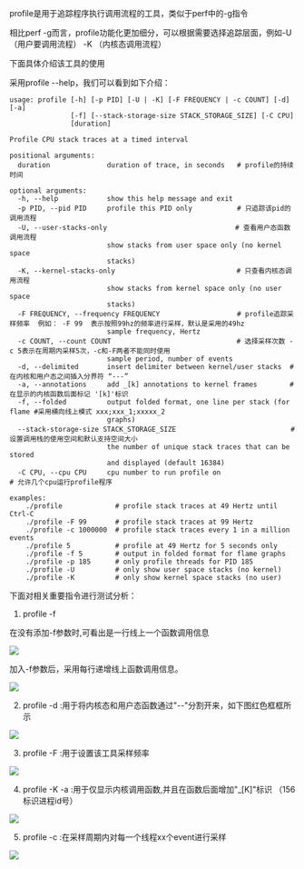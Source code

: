 profile是用于追踪程序执行调用流程的工具，类似于perf中的-g指令

相比perf -g而言，profile功能化更加细分，可以根据需要选择追踪层面，例如-U（用户要调用流程） -K （内核态调用流程）

下面具体介绍该工具的使用

采用profile --help，我们可以看到如下介绍：

```
usage: profile [-h] [-p PID] [-U | -K] [-F FREQUENCY | -c COUNT] [-d] [-a]
               [-f] [--stack-storage-size STACK_STORAGE_SIZE] [-C CPU]
               [duration]

Profile CPU stack traces at a timed interval

positional arguments:
  duration              duration of trace, in seconds   # profile的持续时间

optional arguments:
  -h, --help            show this help message and exit
  -p PID, --pid PID     profile this PID only           # 只追踪该pid的调用流程
  -U, --user-stacks-only　　　　　　　　　　　　　　　　　　　# 查看用户态函数调用流程
                        show stacks from user space only (no kernel space
                        stacks)
  -K, --kernel-stacks-only　　　　　　　　　　　　　　　　　　# 只查看内核态调用流程
                        show stacks from kernel space only (no user space
                        stacks)
  -F FREQUENCY, --frequency FREQUENCY                   # profile追踪采样频率  例如： -F 99  表示按照99hz的频率进行采样，默认是采用的49hz
                        sample frequency, Hertz
  -c COUNT, --count COUNT　　　　　　　　　　　　　　　　　　 # 选择采样次数 -c 5表示在周期内采样5次，-c和-F两者不能同时使用
                        sample period, number of events 
  -d, --delimited       insert delimiter between kernel/user stacks  # 在内核和用户态之间插入分界符 “---”
  -a, --annotations     add _[k] annotations to kernel frames        # 在显示的内核函数后面标记 '[k]'标识
  -f, --folded          output folded format, one line per stack (for flame #采用横向线上模式 xxx;xxx_1;xxxxx_2
                        graphs)
  --stack-storage-size STACK_STORAGE_SIZE　　　　　　　　　　　　　　　　　# 设置调用栈的使用空间和默认支持空间大小
                        the number of unique stack traces that can be stored
                        and displayed (default 16384)
  -C CPU, --cpu CPU     cpu number to run profile on　　　　　　　　　　 # 允许几个cpu运行profile程序　　　　　

examples:
    ./profile             # profile stack traces at 49 Hertz until Ctrl-C
    ./profile -F 99       # profile stack traces at 99 Hertz
    ./profile -c 1000000  # profile stack traces every 1 in a million events
    ./profile 5           # profile at 49 Hertz for 5 seconds only
    ./profile -f 5        # output in folded format for flame graphs
    ./profile -p 185      # only profile threads for PID 185
    ./profile -U          # only show user space stacks (no kernel)
    ./profile -K          # only show kernel space stacks (no user)
```

 下面对相关重要指令进行测试分析：

1.  profile -f

 在没有添加-f参数时,可看出是一行线上一个函数调用信息

![](https://img2018.cnblogs.com/blog/774251/201912/774251-20191222133024690-250908965.png)

 加入-f参数后，采用每行递增线上函数调用信息。

![](https://img2018.cnblogs.com/blog/774251/201912/774251-20191222132932653-97401401.png)



2.  profile -d  :用于将内核态和用户态函数通过"--"分割开来，如下图红色框框所示

![](https://img2018.cnblogs.com/blog/774251/201912/774251-20191222131408678-1724123074.png)

3.  profile -F  :用于设置该工具采样频率

![](https://img2018.cnblogs.com/blog/774251/201912/774251-20191222131914782-178072686.png)

4.  profile -K -a :用于仅显示内核调用函数,并且在函数后面增加"_[K]"标识 （156标识进程id号）

![](https://img2018.cnblogs.com/blog/774251/201912/774251-20191222132135961-399364899.png)

5.  profile -c :在采样周期内对每一个线程xx个event进行采样

![](https://img2018.cnblogs.com/blog/774251/201912/774251-20191222132625570-1285020952.png)

